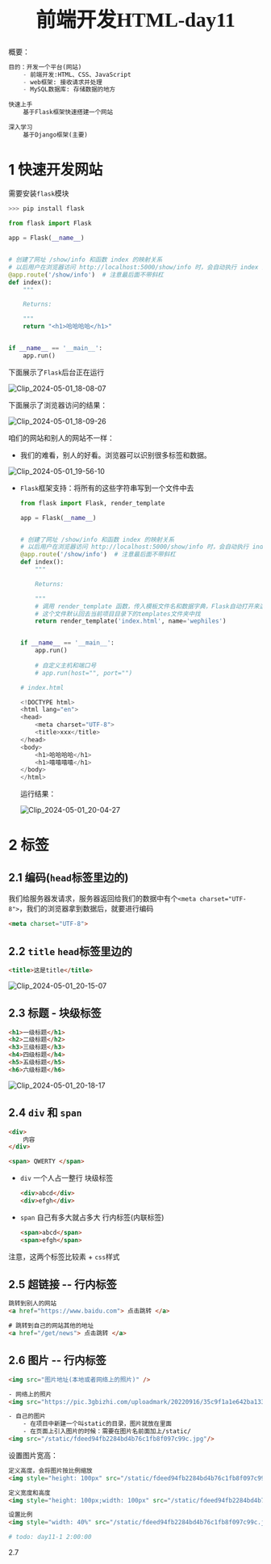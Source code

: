 <h1 style="text-align: center;font-size: 40px; font-family: '楷体';">前端开发HTML-day11</h1>

概要：

```python
目的：开发一个平台(网站)
	- 前端开发:HTML、CSS、JavaScript
	- web框架: 接收请求并处理
	- MySQL数据库: 存储数据的地方 
    
快速上手
	基于Flask框架快速搭建一个网站
    
深入学习
	基于Django框架(主要)
```

# 1 快速开发网站

需要安装`flask`模块

```python
>>> pip install flask
```

```python
from flask import Flask

app = Flask(__name__)


# 创建了网址 /show/info 和函数 index 的映射关系
# 以后用户在浏览器访问 http://localhost:5000/show/info 时，会自动执行 index 函数
@app.route('/show/info')  # 注意最后面不带斜杠
def index():
    """

    Returns:

    """
    return "<h1>哈哈哈哈</h1>"


if __name__ == '__main__':
    app.run()
```

下面展示了`Flask`后台正在运行

![Clip_2024-05-01_18-08-07](./assets/Clip_2024-05-01_18-08-07.png)

下面展示了浏览器访问的结果：

![Clip_2024-05-01_18-09-26](./assets/Clip_2024-05-01_18-09-26.png)

咱们的网站和别人的网站不一样：

- 我们的难看，别人的好看。浏览器可以识别很多标签和数据。

![Clip_2024-05-01_19-56-10](./assets/Clip_2024-05-01_19-56-10.png)

- `Flask`框架支持：将所有的这些字符串写到一个文件中去

    ```python
    from flask import Flask, render_template
    
    app = Flask(__name__)
    
    
    # 创建了网址 /show/info 和函数 index 的映射关系
    # 以后用户在浏览器访问 http://localhost:5000/show/info 时，会自动执行 index 函数
    @app.route('/show/info')  # 注意最后面不带斜杠
    def index():
        """
    
        Returns:
    
        """
        # 调用 render_template 函数，传入模板文件名和数据字典，Flask自动打开来这个文件 读取内容 返回渲染后的 HTML 代码
        # 这个文件默认回去当前项目目录下的templates文件夹中找
        return render_template('index.html', name='wephiles')
    
    
    if __name__ == '__main__':
        app.run()
        
        # 自定义主机和端口号
        # app.run(host="", port="")
    ```

    ```python
    # index.html
    
    <!DOCTYPE html>
    <html lang="en">
    <head>
        <meta charset="UTF-8">
        <title>xxx</title>
    </head>
    <body>
        <h1>哈哈哈哈</h1>
        <h1>嘻嘻嘻嘻</h1>
    </body>
    </html>
    ```

    运行结果：

    ![Clip_2024-05-01_20-04-27](./assets/Clip_2024-05-01_20-04-27.png)

# 2 标签

## 2.1 编码(`head`标签里边的)

我们给服务器发请求，服务器返回给我们的数据中有个`<meta charset="UTF-8">`，我们的浏览器拿到数据后，就要进行编码

```html
<meta charset="UTF-8">
```

## 2.2 `title` `head`标签里边的

```html
<title>这是title</title>
```

![Clip_2024-05-01_20-15-07](./assets/Clip_2024-05-01_20-15-07.png)

## 2.3 标题 - 块级标签

```html
<h1>一级标题</h1>
<h2>二级标题</h2>
<h3>三级标题</h3>
<h4>四级标题</h4>
<h5>五级标题</h5>
<h6>六级标题</h6>
```

![Clip_2024-05-01_20-18-17](./assets/Clip_2024-05-01_20-18-17.png)

## 2.4 `div` 和 `span`

```html
<div>
    内容
</div>

<span> QWERTY </span>
```

- `div` 一个人占一整行 块级标签

    ```html
    <div>abcd</div>
    <div>efgh</div>
    ```

- `span` 自己有多大就占多大 行内标签(内联标签)

    ```html
    <span>abcd</span>
    <span>efgh</span>
    ```

注意，这两个标签比较素 + `css`样式

## 2.5 超链接 -- 行内标签

```html
跳转到别人的网站
<a href="https://www.baidu.com"> 点击跳转 </a>

# 跳转到自己的网站其他的地址
<a href="/get/news"> 点击跳转 </a>
```

## 2.6 图片 -- 行内标签

```html
<img src="图片地址(本地或者网络上的照片)" />

- 网络上的照片
<img src="https://pic.3gbizhi.com/uploadmark/20220916/35c9f1a1e642ba133b0efc2b58b9ae02.png"/>

- 自己的图片
	- 在项目中新建一个叫static的目录，图片就放在里面
	- 在页面上引入图片的时候：需要在图片名前面加上/static/
<img src="/static/fdeed94fb2284bd4b76c1fb8f097c99c.jpg"/>
```

设置图片宽高：

```html
定义高度，会将图片按比例缩放
<img style="height: 100px" src="/static/fdeed94fb2284bd4b76c1fb8f097c99c.jpg"/>

定义宽度和高度
<img style="height: 100px;width: 100px" src="/static/fdeed94fb2284bd4b76c1fb8f097c99c.jpg"/>

设置比例
<img style="width: 40%" src="/static/fdeed94fb2284bd4b76c1fb8f097c99c.jpg"/>
```

```python
# todo: day11-1 2:00:00
```



2.7 

















